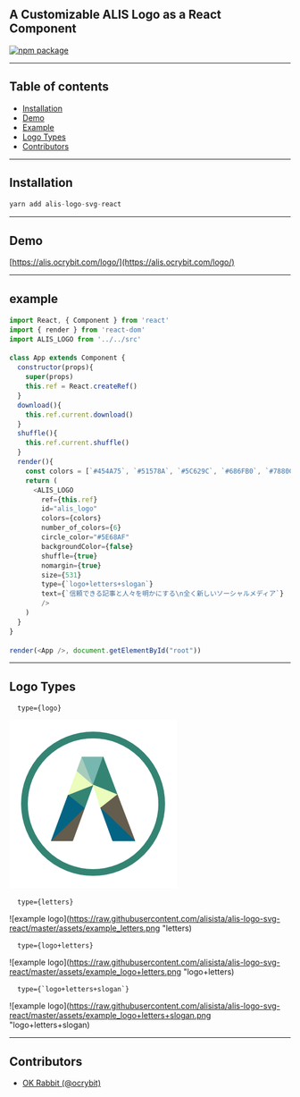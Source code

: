 ## A Customizable ALIS Logo as a React Component

[![npm package](https://nodei.co/npm/alis-logo-svg-react.png?downloads=true&downloadRank=true&stars=true)](https://nodei.co/npm/alis-logo-svg-react/)

---


## Table of contents

- [Installation](#installation)
- [Demo](#demo)
- [Example](#example)
- [Logo Types](#logo-types)
- [Contributors](#contributors)


---


## Installation

```js
yarn add alis-logo-svg-react
```
---

## Demo

[https://alis.ocrybit.com/logo/](https://alis.ocrybit.com/logo/)

---

## example

```js
import React, { Component } from 'react'
import { render } from 'react-dom'
import ALIS_LOGO from '../../src'

class App extends Component {
  constructor(props){
    super(props)
    this.ref = React.createRef()
  }
  download(){
    this.ref.current.download()
  }
  shuffle(){
    this.ref.current.shuffle()
  }
  render(){
    const colors = [`#454A75`, `#51578A`, `#5C629C`, `#686FB0`, `#7880CC`, `#848DE0`]
    return (
      <ALIS_LOGO
	    ref={this.ref}
	    id="alis_logo"
	    colors={colors}
	    number_of_colors={6}
	    circle_color="#5E68AF"
	    backgroundColor={false}
	    shuffle={true}
	    nomargin={true}
	    size={531}
        type={`logo+letters+slogan`}
        text={`信頼できる記事と人々を明かにする\n全く新しいソーシャルメディア`}
	    />
    )
  }
}

render(<App />, document.getElementById("root"))
```

---

## Logo Types

```
  type={logo}
```
![example logo](https://raw.githubusercontent.com/alisista/alis-logo-svg-react/master/assets/example_logo.png "logo")

```
  type={letters}
```
![example logo](https://raw.githubusercontent.com/alisista/alis-logo-svg-react/master/assets/example_letters.png "letters)

```
  type={logo+letters}
```
![example logo](https://raw.githubusercontent.com/alisista/alis-logo-svg-react/master/assets/example_logo+letters.png "logo+letters)

```
  type={`logo+letters+slogan`}
```
![example logo](https://raw.githubusercontent.com/alisista/alis-logo-svg-react/master/assets/example_logo+letters+slogan.png "logo+letters+slogan)



---

## Contributors

- [OK Rabbit (@ocrybit)](https://github.com/ocrybit)


